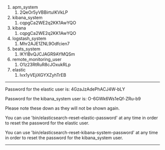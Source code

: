 1.  apm_system
    1.  2QeOr5yVBBirtuIKVkLP
2.  kibana_system
    1.  cqpgCa2WE2q2KK1AwYQO
3.  kibana
    1.  cqpgCa2WE2q2KK1AwYQO
4.  logstash_system
    1.  Mhr2AJE1ZNL9Odfcien7
5.  beats_system
    1.  lKYIBvQJCJAGR9AYMQSm
6.  remote_monitoring_user
    1.  O1z23RtRuR8cJOxukRLp
7.  elastic
    1.  lvx1yVEjiXGYXZyhTrEB




-----------------------------------------------------------------

Password for the elastic user is: 4GzaJzAdePhACJ4W-bLY

Password for the kibana_system user is: O-6GWk6Ws1eQf-ZRu-b9

Please note these down as they will not be shown again.


You can use 'bin/elasticsearch-reset-elastic-password' at any time
in order to reset the password for the elastic user.

You can use 'bin/elasticsearch-reset-kibana-system-password' at any time
in order to reset the password for the kibana_system user.

-----------------------------------------------------------------